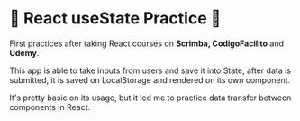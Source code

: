 # :seedling: React useState Practice :seedling:

First practices after taking React courses on **Scrimba, CodigoFacilito** and **Udemy**.

This app is able to take inputs from users and save it into State, after data is submitted, it is saved on LocalStorage and rendered on its own component.

It's pretty basic on its usage, but it led me to practice data transfer between components in React.
